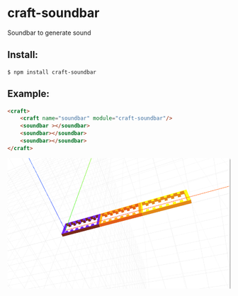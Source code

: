 # craft-soundbar
Soundbar to generate sound


## Install:

    $ npm install craft-soundbar


## Example:

```html
<craft>
    <craft name="soundbar" module="craft-soundbar"/>
    <soundbar ></soundbar>
    <soundbar></soundbar>    
    <soundbar></soundbar>
</craft>
```

![example](example.png)
